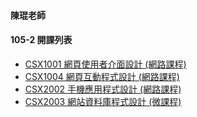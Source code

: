 #### 陳琨老師

#### 105-2 開課列表

* [CSX1001 網頁使用者介面設計 \(網路課程\)](CSX1001.md)
* [CSX1004 網頁互動程式設計 \(網路課程\)](CSX1004.md)
* [CSX2002 手機應用程式設計 \(網路課程\)](CSX2002.md)
* [CSX2003 網站資料庫程式設計 \(微課程\)](CSX2003.md)



